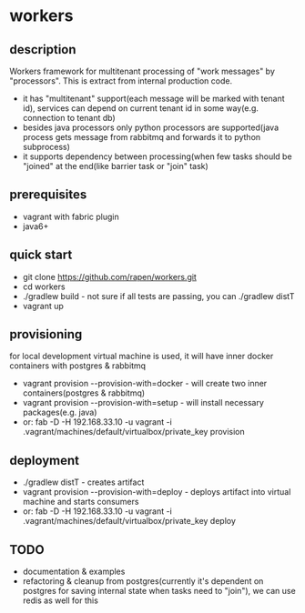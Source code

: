 # workers
## description
Workers framework for multitenant processing of "work messages" by "processors".
This is extract from internal production code.

* it has "multitenant" support(each message will be marked with tenant id), services can depend on current tenant id in some way(e.g. connection to tenant db)
* besides java processors only python processors are supported(java process gets message from rabbitmq and forwards it to python subprocess)
* it supports dependency between processing(when few tasks should be "joined" at the end(like barrier task or "join" task)
## prerequisites
* vagrant with fabric plugin
* java6+

## quick start
* git clone https://github.com/rapen/workers.git
* cd workers
* ./gradlew build - not sure if all tests are passing, you can ./gradlew distT
* vagrant up


## provisioning
for local development virtual machine is used, it will have inner docker containers with postgres & rabbitmq
* vagrant provision --provision-with=docker - will create two inner containers(postgres & rabbitmq)
* vagrant provision --provision-with=setup - will install necessary packages(e.g. java)
* or: fab -D -H 192.168.33.10 -u vagrant -i .vagrant/machines/default/virtualbox/private_key provision

## deployment
* ./gradlew distT - creates artifact
* vagrant provision --provision-with=deploy - deploys artifact into virtual machine and starts consumers
* or: fab -D -H 192.168.33.10 -u vagrant -i .vagrant/machines/default/virtualbox/private_key deploy

## TODO 
- documentation & examples
- refactoring & cleanup from postgres(currently it's dependent on postgres for saving internal state when tasks need to "join"), we can use redis as well for this
